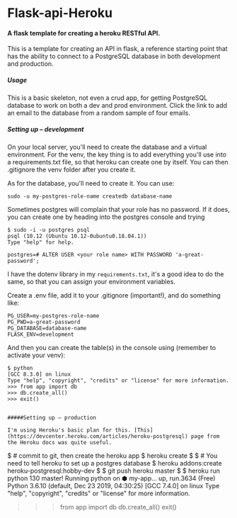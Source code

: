 # Flask-api-Heroku

#### A flask template for creating a heroku RESTful API.

This is a template for creating an API in flask, a reference starting point that has the ability to connect to a PostgreSQL database in both development and production.


##### Usage

This is a basic skeleton, not even a crud app, for getting PostgreSQL database to work on both a dev and prod environment. Click the link to add an email to the database from a random sample of four emails.


##### Setting up – development

On your local server, you'll need to create the database and a virtual environment. For the venv, the key thing is to add everything you'll use into a requirements.txt file, so that heroku can create one by itself. You can then .gitignore the venv folder after you create it.

As for the database, you'll need to create it. You can use:

```
sudo -u my-postgres-role-name createdb database-name
```

Sometimes postgres will complain that your role has no password. If it does, you can create one by heading into the postgres console and trying

```
$ sudo -i -u postgres psql
psql (10.12 (Ubuntu 10.12-0ubuntu0.18.04.1))
Type "help" for help.

postgres=# ALTER USER <your role name> WITH PASSWORD 'a-great-password';
```

I have the dotenv library in my `requirements.txt`, it's a good idea to do the same, so that you can assign your environment variables.

Create a .env file, add it to your .gitignore (important!), and do something like:

```
PG_USER=my-postgres-role-name
PG_PWD=a-great-password
PG_DATABASE=database-name
FLASK_ENV=development
```

And then you can create the table(s) in the console using (remember to activate your venv):

```
$ python
[GCC 8.3.0] on linux
Type "help", "copyright", "credits" or "license" for more information.
>>> from app import db
>>> db.create_all()
>>> exit()


#####Setting up – production

I'm using Heroku's basic plan for this. [This](https://devcenter.heroku.com/articles/heroku-postgresql) page from the Heroku docs was quite useful.

```
$ # commit to git, then create the heroku app
$ heroku create <name of heroku app>
$
$ # You need to tell heroku to set up a postgres database
$ heroku addons:create heroku-postgresql:hobby-dev
$
$ git push heroku master
$
$ heroku run python                                                                     130 master!
Running python on ⬢ my-app... up, run.3634 (Free)
Python 3.6.10 (default, Dec 23 2019, 04:30:25)
[GCC 7.4.0] on linux
Type "help", "copyright", "credits" or "license" for more information.
>>> from app import db
>>> db.create_all()
>>> exit()
```
